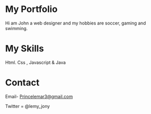 # My Portfolio

Hi am John a web designer and my hobbies are soccer, gaming and swimming.

# My Skills

Html. Css , Javascript & Java

# Contact

Email- Princelemar3@gmail.com 

Twitter = @lemy_jony

